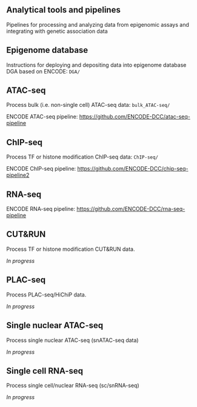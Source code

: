 ## Analytical tools and pipelines

Pipelines for processing and analyzing data from epigenomic assays and integrating with genetic association data

## Epigenome database
Instructions for deploying and depositing data into epigenome database DGA based on ENCODE: `DGA/`

  
## ATAC-seq
Process bulk (i.e. non-single cell) ATAC-seq data: `bulk_ATAC-seq/`

ENCODE ATAC-seq pipeline:  https://github.com/ENCODE-DCC/atac-seq-pipeline

## ChIP-seq
Process TF or histone modification ChIP-seq data: `ChIP-seq/`

ENCODE ChIP-seq pipeline:  https://github.com/ENCODE-DCC/chip-seq-pipeline2

## RNA-seq

ENCODE RNA-seq pipeline: https://github.com/ENCODE-DCC/rna-seq-pipeline

## CUT&RUN
Process TF or histone modification CUT&RUN data.

*In progress*

## PLAC-seq
Process PLAC-seq/HiChiP data.

*In progress*

## Single nuclear ATAC-seq
Process single nuclear ATAC-seq (snATAC-seq data)

*In progress*

## Single cell RNA-seq
Process single cell/nuclear RNA-seq (sc/snRNA-seq)

*In progress*


